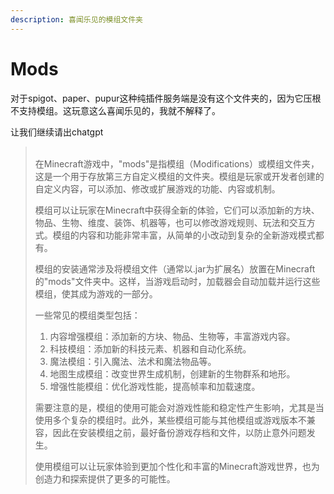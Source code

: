 ```yaml
---
description: 喜闻乐见的模组文件夹
---
```


# Mods

对于spigot、paper、pupur这种纯插件服务端是没有这个文件夹的，因为它压根不支持模组。这玩意这么喜闻乐见的，我就不解释了。

让我们继续请出chatgpt

> \
> 在Minecraft游戏中，"mods"是指模组（Modifications）或模组文件夹，这是一个用于存放第三方自定义模组的文件夹。模组是玩家或开发者创建的自定义内容，可以添加、修改或扩展游戏的功能、内容或机制。
>
> 模组可以让玩家在Minecraft中获得全新的体验，它们可以添加新的方块、物品、生物、维度、装饰、机器等，也可以修改游戏规则、玩法和交互方式。模组的内容和功能非常丰富，从简单的小改动到复杂的全新游戏模式都有。
>
> 模组的安装通常涉及将模组文件（通常以.jar为扩展名）放置在Minecraft的"mods"文件夹中。这样，当游戏启动时，加载器会自动加载并运行这些模组，使其成为游戏的一部分。
>
> 一些常见的模组类型包括：
>
> 1. 内容增强模组：添加新的方块、物品、生物等，丰富游戏内容。
> 2. 科技模组：添加新的科技元素、机器和自动化系统。
> 3. 魔法模组：引入魔法、法术和魔法物品等。
> 4. 地图生成模组：改变世界生成机制，创建新的生物群系和地形。
> 5. 增强性能模组：优化游戏性能，提高帧率和加载速度。
>
> 需要注意的是，模组的使用可能会对游戏性能和稳定性产生影响，尤其是当使用多个复杂的模组时。此外，某些模组可能与其他模组或游戏版本不兼容，因此在安装模组之前，最好备份游戏存档和文件，以防止意外问题发生。
>
> 使用模组可以让玩家体验到更加个性化和丰富的Minecraft游戏世界，也为创造力和探索提供了更多的可能性。
